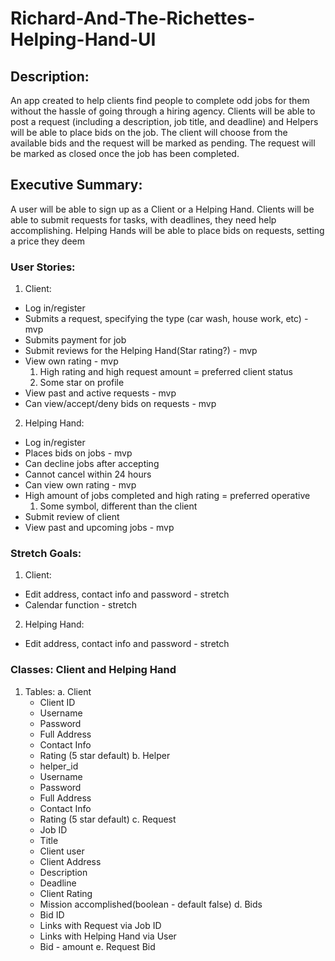 # Richard-And-The-Richettes-Helping-Hand-UI

## Description:
An app created to help clients find people to complete odd jobs for them without the hassle of going through a hiring agency.
Clients will be able to post a request (including a description, job title, and deadline) and Helpers will be able to place bids on the job. 
The client will choose from the available bids and the request will be marked as pending. The request will be marked as closed once the job has been completed.

## Executive Summary:
A user will be able to sign up as a Client or a Helping Hand. Clients will be able to submit requests for tasks, with deadlines, they need help accomplishing. Helping Hands will be able to place bids on requests, setting a price they deem
  
### User Stories:
1. Client: 
  * Log in/register
  * Submits a request, specifying the type (car wash, house work, etc) -mvp
  * Submits payment for job 
  * Submit reviews for the Helping Hand(Star rating?) - mvp
  * View own rating - mvp
    1. High rating and high request amount = preferred client status
    2. Some star on profile
  * View past and active requests - mvp
  * Can view/accept/deny bids on requests - mvp
2. Helping Hand: 
  * Log in/register
  * Places bids on jobs - mvp
  * Can decline jobs after accepting 
  * Cannot cancel within 24 hours
  * Can view own rating - mvp
  * High amount of jobs completed and high rating = preferred operative
    1. Some symbol, different than the client
  * Submit review of client
  * View past and upcoming jobs - mvp

### Stretch Goals:
1. Client:
  * Edit address, contact info and password - stretch
  * Calendar function - stretch
2. Helping Hand:
  * Edit address, contact info and password - stretch



### Classes: Client and Helping Hand

1. Tables:
  a. Client
    * Client ID
    * Username
    * Password
    * Full Address
    * Contact Info
    * Rating (5 star default)
  b. Helper
    * helper_id
    * Username
    * Password
    * Full Address
    * Contact Info
    * Rating (5 star default)
  c. Request
    * Job ID
    * Title
    * Client user
    * Client Address
    * Description
    * Deadline
    * Client Rating
    * Mission accomplished(boolean - default false)
  d. Bids
    * Bid ID
    * Links with Request via Job ID
    * Links with Helping Hand via User
    * Bid - amount
  e. Request Bid
